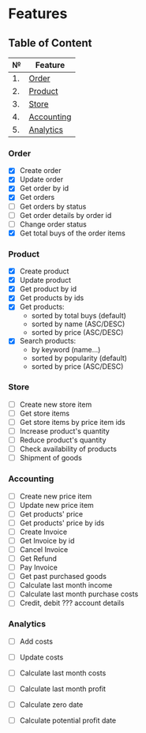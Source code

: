 # Features

## Table of Content

| №| Feature |
| ----------- | ----------- |
| 1.  | [Order](#order)
| 2.  | [Product](#product)
| 3.  | [Store](#store)
| 4.  | [Accounting](#accounting)
| 5.  | [Analytics](#analytics)

### Order

- [x] Create order
- [x] Update order
- [x] Get order by id
- [x] Get orders
- [ ] Get orders by status
- [ ] Get order details by order id
- [ ] Change order status
- [x] Get total buys of the order items

### Product

- [x] Create product
- [x] Update product
- [x] Get product by id
- [x] Get products by ids
- [x] Get products:
    - sorted by total buys (default)
    - sorted by name (ASC/DESC)
    - sorted by price (ASC/DESC)
- [x] Search products:
    - by keyword (name...)
    - sorted by popularity (default)
    - sorted by price (ASC/DESC)

### Store

- [ ] Create new store item
- [ ] Get store items
- [ ] Get store items by price item ids
- [ ] Increase product's quantity
- [ ] Reduce product's quantity
- [ ] Check availability of products
- [ ] Shipment of goods

### Accounting

- [ ] Create new price item
- [ ] Update new price item
- [ ] Get products' price
- [ ] Get products' price by ids
- [ ] Create Invoice
- [ ] Get Invoice by id
- [ ] Cancel Invoice
- [ ] Get Refund
- [ ] Pay Invoice
- [ ] Get past purchased goods
- [ ] Calculate last month income
- [ ] Calculate last month purchase costs
- [ ] Credit, debit ??? account details

### Analytics

- [ ] Add costs
- [ ] Update costs
- [ ] Calculate last month costs
- [ ] Calculate last month profit
- [ ] Calculate zero date
- [ ] Calculate potential profit date




